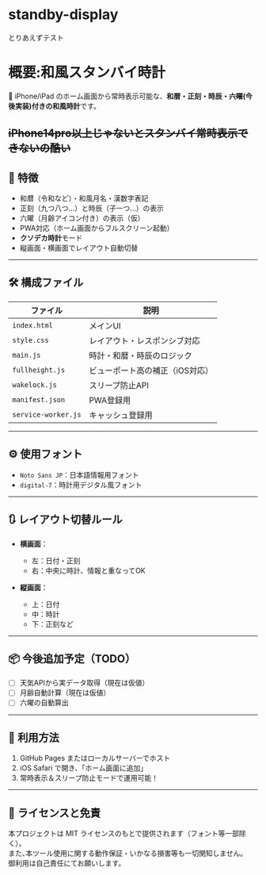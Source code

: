 # standby-display

とりあえずテスト

# 概要:和風スタンバイ時計

📱 iPhone/iPad のホーム画面から常時表示可能な、**和暦・正刻・時辰・~~六曜~~(今後実装)付きの和風時計**です。

~~iPhone14pro以上じゃないとスタンバイ常時表示できないの酷い~~
---

## 🧭 特徴

- 和暦（令和など）・和風月名・漢数字表記
- 正刻（九つ八つ…）と時辰（子一つ…）の表示
- 六曜（月齢アイコン付き）の表示（仮）
- PWA対応（ホーム画面からフルスクリーン起動）
- **クソデカ時計**モード
- 縦画面・横画面でレイアウト自動切替

---

## 🛠 構成ファイル

| ファイル            | 説明                           |
|---------------------|--------------------------------|
| `index.html`        | メインUI                       |
| `style.css`         | レイアウト・レスポンシブ対応     |
| `main.js`           | 時計・和暦・時辰のロジック       |
| `fullheight.js`     | ビューポート高の補正（iOS対応）  |
| `wakelock.js`       | スリープ防止API                |
| `manifest.json`     | PWA登録用                      |
| `service-worker.js`  | キャッシュ登録用                 |
---

## ⚙ 使用フォント
<!---
- `Rajdhani`：時計用デジタル風フォント（Google Fonts）-->
- `Noto Sans JP`：日本語情報用フォント
- `digital-7`：時計用デジタル風フォント

---

## 🔃 レイアウト切替ルール

- **横画面**：
  - 左：日付・正刻
  - 右：中央に時計、情報と重なってOK

- **縦画面**：
  - 上：日付
  - 中：時計
  - 下：正刻など

---

## 📦 今後追加予定（TODO）

- [ ] 天気APIから実データ取得（現在は仮値）
- [ ] 月齢自動計算（現在は仮値）
- [ ] 六曜の自動算出
<!--- [ ] テーマカラー切替（白/黒/和紙）
- [ ] 画面内での手動配置変更モード-->

---

## 📲 利用方法

1. GitHub Pages またはローカルサーバーでホスト
2. iOS Safari で開き、「ホーム画面に追加」
3. 常時表示＆スリープ防止モードで運用可能！

---

## 📝 ライセンスと免責

本プロジェクトは MIT ライセンスのもとで提供されます（フォント等一部除く）。  
また､本ツール使用に関する動作保証・いかなる損害等も一切関知しません。  
御利用は自己責任にてお願いします。
